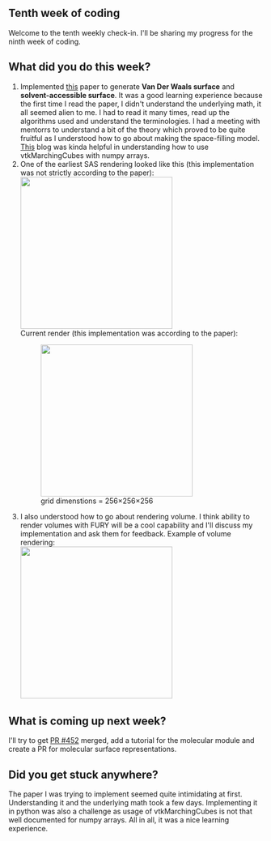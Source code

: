 <h2>Tenth week of coding </h2>
<p>Welcome to the tenth weekly check-in. I'll be sharing my progress for the ninth week of coding.</p>
<h2> What did you do this week? </h2>
<p><ol>
  <li>Implemented <a href="https://journals.plos.org/plosone/article?id=10.1371/journal.pone.0008140">this<a> paper to generate <b>Van Der Waals surface</b> and <b>solvent-accessible surface</b>. It was a good learning experience because the first time I read the paper, I didn't understand the underlying math, it all seemed alien to me. I had to read it many times, read up the algorithms used and understand the terminologies. I had a meeting with mentorrs to understand a bit of the theory which proved to be quite fruitful as I understood how to go about making the space-filling model. <a href="https://pyscience.wordpress.com/2014/09/11/surface-extraction-creating-a-mesh-from-pixel-data-using-python-and-vtk/">This</a> blog was kinda helpful in understanding how to use vtkMarchingCubes with numpy arrays.</li>
    <li>One of the earliest SAS rendering looked like this (this implementation was not strictly according to the paper):
      <br><img src="https://user-images.githubusercontent.com/65067354/129559593-baf201bf-720c-45f7-9269-3b31954efd5e.png" width="300" height="300">
<br>
  Current render (this implementation was according to the paper): <br>
   <figure><img src="https://user-images.githubusercontent.com/65067354/129560374-14180b22-14b2-449b-88a6-b3140226418d.png" width="300" height="300">
    <figcaption>grid dimenstions = 256×256×256</figcaption>
</figure>
  </li></ul></li>
  <li>I also understood how to go about rendering volume. I think ability to render volumes with FURY will be a cool capability and I'll discuss my implementation and ask them for feedback.
    Example of volume rendering: 
    <br>
    <img src="https://user-images.githubusercontent.com/65067354/129562606-50a9f0cf-e16d-4501-b0fa-a0038fda406b.png" width="300" height="300">
  </li></ol>
</p>
<h2>What is coming up next week?</h2>
<p>
  I'll try to get <a href="https://github.com/fury-gl/fury/pull/452">PR #452</a> merged, add a tutorial for the molecular module and create a PR for molecular surface representations.
</p>
<h2>Did you get stuck anywhere?</h2>
<p>The paper I was trying to implement seemed quite intimidating at first. Understanding it and the underlying math took a few days. Implementing it in python was also a challenge as usage of vtkMarchingCubes is not that well documented for numpy arrays. All in all, it was a nice learning experience.</p>
